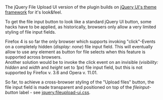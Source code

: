 The jQuery File Upload UI version of the plugin builds on [jQuery UI's theme framework](http://jqueryui.com/themeroller/) for it's look&feel.

To get the file input button to look like a standard jQuery UI button, some hacks have to be applied, as historically, browsers only allow a very limited styling of file input fields.

Firefox 4 is so far the only browser which supports invoking "click"-Events on a completely hidden (*display: none*) file input field. This will eventually allow to use any element as button for file selects when this feature is supported across browsers.  
Another solution would be to invoke the click event on an invisible (*visibility: hidden* and *width* and *height* set to *1px*) file input field, but this is not supported by Firefox v. 3.6 and Opera v. 11.01.

So far, to achieve a cross-browser styling of the "Upload files" button, the file input field is made transparent and positioned on top of the *fileinput-button* label - see [jquery.fileupload-ui.css](https://github.com/blueimp/jQuery-File-Upload/blob/master/jquery.fileupload-ui.css).
